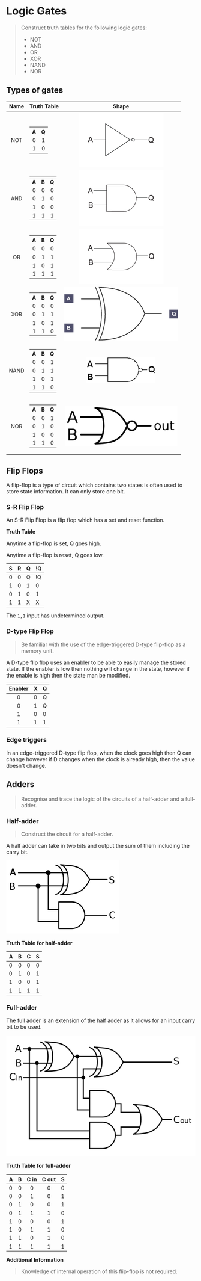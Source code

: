 # Logic Gates

> Construct truth tables for the following logic gates:
> * NOT
> * AND
> * OR
> * XOR
> * NAND
> * NOR

## Types of gates

| Name | Truth Table | Shape |
| :--: | :---------: | :---: |
| NOT | <table><tr><th>A</th><th>Q</th></tr><tr><td>0</td><td>1</td></tr> <tr><td>1</td><td>0</td></tr></table> | ![](resources/NOT.gif) |
| AND | <table><tr><th>A</th><th>B</th><th>Q</th></tr><tr><td>0</td><td>0</td><td>0</td></tr> <tr><td>0</td><td>1</td><td>0</td></tr><tr><td>1</td><td>0</td><td>0</td></tr><tr><td>1</td><td>1</td><td>1</td></tr></table> | ![](resources/AND.gif)  |
| OR | <table><tr><th>A</th><th>B</th><th>Q</th></tr><tr><td>0</td><td>0</td><td>0</td></tr> <tr><td>0</td><td>1</td><td>1</td></tr><tr><td>1</td><td>0</td><td>1</td></tr><tr><td>1</td><td>1</td><td>1</td></tr></table> | ![](resources/OR.gif) |
| XOR | <table><tr><th>A</th><th>B</th><th>Q</th></tr><tr><td>0</td><td>0</td><td>0</td></tr> <tr><td>0</td><td>1</td><td>1</td></tr><tr><td>1</td><td>0</td><td>1</td></tr><tr><td>1</td><td>1</td><td>0</td></tr></table> |![](resources/XOR.png) |
| NAND | <table><tr><th>A</th><th>B</th><th>Q</th></tr><tr><td>0</td><td>0</td><td>1</td></tr> <tr><td>0</td><td>1</td><td>1</td></tr><tr><td>1</td><td>0</td><td>1</td></tr><tr><td>1</td><td>1</td><td>0</td></tr></table> |![](resources/NAND.png) |
| NOR | <table><tr><th>A</th><th>B</th><th>Q</th></tr><tr><td>0</td><td>0</td><td>1</td></tr> <tr><td>0</td><td>1</td><td>0</td></tr><tr><td>1</td><td>0</td><td>0</td></tr><tr><td>1</td><td>1</td><td>0</td></tr></table> |![](resources/NOR.png) |

## Flip Flops

A flip-flop is a type of circuit which contains two states is often used to store state information. It can only store one bit.

### S-R Flip Flop

An S-R Flip Flop is a flip flop which has a set and reset function.

**Truth Table**

Anytime a flip-flop is set, Q goes high.

Anytime a flip-flop is reset, Q goes low.

| S | R | Q | !Q |
| :--- | :--- | :--- | :--- |
| 0 | 0 | Q | \!Q | 
| 1 | 0 | 1 | 0 | 
| 0 | 1 | 0 | 1 |
| 1 | 1  | X | X |

The `1,1` input has undetermined output.

### D-type Flip Flop

> Be familiar with the use of the edge-triggered
> D-type flip-flop as a memory unit.

A D-type flip flop uses an enabler to be able to easily manage the stored state.
If the enabler is low then nothing will change in the state, however if the enable is high then the state man be modified.

| Enabler | X | Q |
| :-----: | :--- | :--- |
| 0 | 0 | Q |
| 0 | 1 | Q |
| 1 | 0 | 0 |
| 1 | 1 | 1 |

### Edge triggers

In an edge-triggered D-type flip flop, when the clock goes high then Q can change however if D changes when the clock is already high, then the value doesn't change. 

## Adders

> Recognise and trace the logic of the circuits of a
> half-adder and a full-adder.

### Half-adder

> Construct the circuit for a half-adder.

A half adder can take in two bits and output the sum of them including the carry bit.

![Half-adder](resources/half-adder.png)

**Truth Table for half-adder**

| A | B | C | S |
| :--- | :--- | :--- | :--- |
| 0 | 0 | 0 | 0 |
| 0 | 1 | 0 | 1 |
| 1 | 0 | 0 | 1 |
| 1 | 1 | 1 | 1 |

### Full-adder

The full adder is an extension of the half adder as it allows for an input carry bit to be used.

![Full-adder](resources/full-adder.png)

**Truth Table for full-adder**

| A | B | C in | C out  | S |
| :--- | :--- | :---: | :---: | :--- |
| 0 | 0 | 0 | 0 | 0 |
| 0 | 0 | 1 | 0 | 1 |
| 0 | 1 | 0 | 0 | 1 |
| 0 | 1 | 1 | 1 | 0 |
| 1 | 0 | 0 | 0 | 1 |
| 1 | 0 | 1 | 1 | 0 |
| 1 | 1 | 0 | 1 | 0 |
| 1 | 1 | 1 | 1 | 1 |

**Additional Information**
> Knowledge of internal operation of this flip-flop is
> not required.
